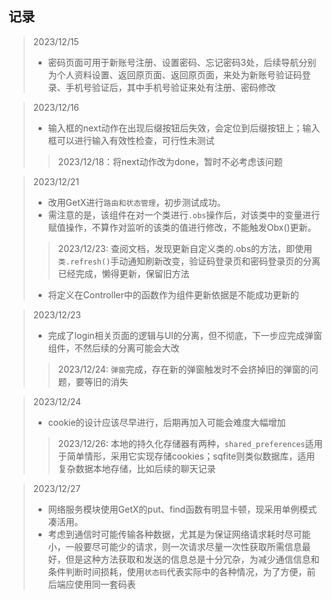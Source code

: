 ## 记录
>2023/12/15
>- 密码页面可用于新账号注册、设置密码、忘记密码3处，后续导航分别为个人资料设置、返回原页面、返回原页面，来处为新账号验证码登录、手机号验证后，其中手机号验证来处有注册、密码修改

>2023/12/16
>- 输入框的next动作在出现后缀按钮后失效，会定位到后缀按钮上；输入框可以进行输入有效性检查，可行性未测试
>> 2023/12/18：将next动作改为done，暂时不必考虑该问题

>2023/12/21
>- 改用GetX进行`路由和状态管理`，初步测试成功。
>- 需注意的是，该组件在对一个类进行`.obs`操作后，对该类中的变量进行赋值操作，不算作对监听的该类的值进行修改，不能触发Obx()更新。
>> 2023/12/23: 查阅文档，发现更新自定义类的.obs的方法，即使用`类.refresh()`手动通知刷新改变，验证码登录页和密码登录页的分离已经完成，懒得更新，保留旧方法
>- 将定义在Controller中的函数作为组件更新依据是不能成功更新的

>2023/12/23
>- 完成了login相关页面的逻辑与UI的分离，但不彻底，下一步应完成弹窗组件，不然后续的分离可能会大改
>> 2023/12/24: `弹窗`完成，存在新的弹窗触发时不会挤掉旧的弹窗的问题，要等旧的消失

>2023/12/24
>- cookie的设计应该尽早进行，后期再加入可能会难度大幅增加
>> 2023/12/26: 本地的持久化存储器有两种，`shared_preferences`适用于简单情形，采用它实现存储cookies；sqfite则类似数据库，适用复杂数据本地存储，比如后续的聊天记录

>2023/12/27
>- 网络服务模块使用GetX的put、find函数有明显卡顿，现采用单例模式凑活用。
>- 考虑到通信时可能传输各种数据，尤其是为保证网络请求耗时尽可能小，一般要尽可能少的请求，则一次请求尽量一次性获取所需信息最好，但是这种方法获取和发送的信息总是十分冗杂，为减少通信信息和条件判断时间损耗，使用`状态码`代表实际中的各种情况，为了方便，前后端应使用同一套码表
